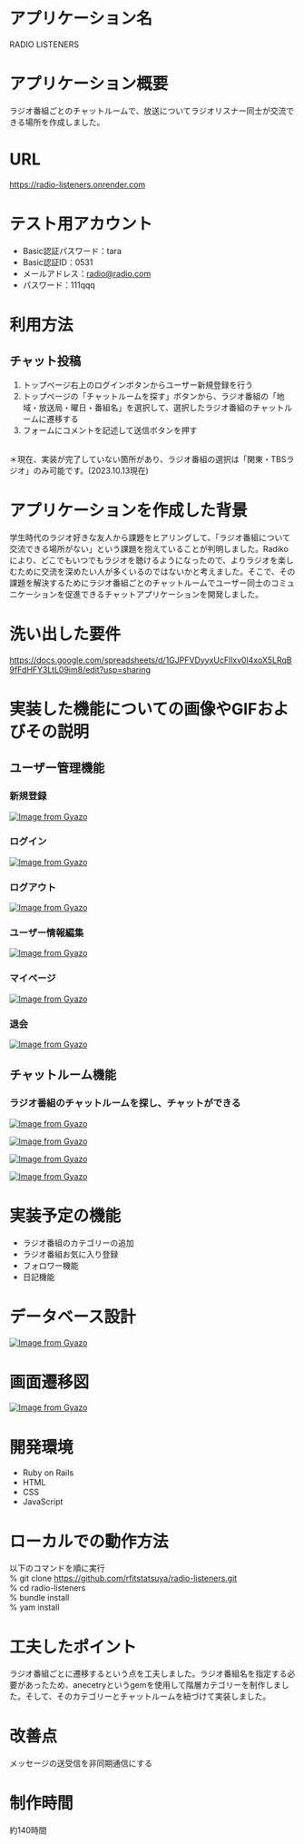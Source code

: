 # アプリケーション名
RADIO LISTENERS

# アプリケーション概要
ラジオ番組ごとのチャットルームで、放送についてラジオリスナー同士が交流できる場所を作成しました。

# URL
https://radio-listeners.onrender.com

# テスト用アカウント
* Basic認証パスワード：tara
* Basic認証ID：0531
* メールアドレス：radio@radio.com
* パスワード：111qqq

# 利用方法

## チャット投稿
1. トップページ右上のログインボタンからユーザー新規登録を行う
1. トップページの「チャットルームを探す」ボタンから、ラジオ番組の「地域・放送局・曜日・番組名」を選択して、選択したラジオ番組のチャットルームに遷移する
1. フォームにコメントを記述して送信ボタンを押す
<br>
＊現在、実装が完了していない箇所があり、ラジオ番組の選択は「関東・TBSラジオ」のみ可能です。(2023.10.13現在)

# アプリケーションを作成した背景
学生時代のラジオ好きな友人から課題をヒアリングして、「ラジオ番組について交流できる場所がない」という課題を抱えていることが判明しました。Radikoにより、どこでもいつでもラジオを聴けるようになったので、よりラジオを楽しむために交流を深めたい人が多くいるのではないかと考えました。そこで、その課題を解決するためにラジオ番組ごとのチャットルームでユーザー同士のコミュニケーションを促進できるチャットアプリケーションを開発しました。

# 洗い出した要件
https://docs.google.com/spreadsheets/d/1GJPFVDyyxUcFllxv0l4xoX5LRqB9fFdHFY3LtL09im8/edit?usp=sharing

# 実装した機能についての画像やGIFおよびその説明

## ユーザー管理機能

### 新規登録
[![Image from Gyazo](https://i.gyazo.com/ca0ea1eb6870cec05227238eaf9f077a.gif)](https://gyazo.com/ca0ea1eb6870cec05227238eaf9f077a)

### ログイン
[![Image from Gyazo](https://i.gyazo.com/0c20db99e31d25552a4f49a850128522.gif)](https://gyazo.com/0c20db99e31d25552a4f49a850128522)

### ログアウト
[![Image from Gyazo](https://i.gyazo.com/b4f04a36c5a5da071f6b3ffbedf73457.gif)](https://gyazo.com/b4f04a36c5a5da071f6b3ffbedf73457)

### ユーザー情報編集
[![Image from Gyazo](https://i.gyazo.com/49046116c4eecd0713f0587cb1d1bbcb.gif)](https://gyazo.com/49046116c4eecd0713f0587cb1d1bbcb)

### マイページ
[![Image from Gyazo](https://i.gyazo.com/96b5b3bbcc4a80fbd4cf3f024b4a7cac.gif)](https://gyazo.com/96b5b3bbcc4a80fbd4cf3f024b4a7cac)

### 退会
[![Image from Gyazo](https://i.gyazo.com/f022324bc57ed9061ea841d8d0757306.gif)](https://gyazo.com/f022324bc57ed9061ea841d8d0757306)

## チャットルーム機能

### ラジオ番組のチャットルームを探し、チャットができる
[![Image from Gyazo](https://i.gyazo.com/c8ec9c16c3c1532163237ca9702ce295.gif)](https://gyazo.com/c8ec9c16c3c1532163237ca9702ce295)

[![Image from Gyazo](https://i.gyazo.com/dc78ff33b6dff0af0aa72e28b2501c3f.gif)](https://gyazo.com/dc78ff33b6dff0af0aa72e28b2501c3f)

[![Image from Gyazo](https://i.gyazo.com/177bcfaaf0483643261a7f6f7f183ee0.gif)](https://gyazo.com/177bcfaaf0483643261a7f6f7f183ee0)

[![Image from Gyazo](https://i.gyazo.com/a97fa6a2d0ab340c383d97c8bdeeb099.gif)](https://gyazo.com/a97fa6a2d0ab340c383d97c8bdeeb099)

# 実装予定の機能
* ラジオ番組のカテゴリーの追加
* ラジオ番組お気に入り登録
* フォロワー機能
* 日記機能

# データベース設計
[![Image from Gyazo](https://i.gyazo.com/e886457492bd3ab578e442d664566bc3.png)](https://gyazo.com/e886457492bd3ab578e442d664566bc3)

# 画面遷移図
[![Image from Gyazo](https://i.gyazo.com/cb34f9ee6a442975c5f4640ddcc5c927.png)](https://gyazo.com/cb34f9ee6a442975c5f4640ddcc5c927)

# 開発環境
* Ruby on Rails
* HTML
* CSS
* JavaScript

# ローカルでの動作方法
以下のコマンドを順に実行<br>
% git clone https://github.com/rfitstatsuya/radio-listeners.git<br>
% cd radio-listeners<br>
% bundle install<br>
% yam install

# 工夫したポイント
ラジオ番組ごとに遷移するという点を工夫しました。ラジオ番組名を指定する必要があったため、anecetryというgemを使用して階層カテゴリーを制作しました。そして、そのカテゴリーとチャットルームを紐づけて実装しました。

# 改善点
メッセージの送受信を非同期通信にする

# 制作時間
約140時間